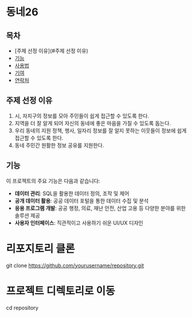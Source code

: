 # 동네26



## 목차
- [주제 선정 이유](#주제 선정 이유)
- [기능](#기능)
- [사용법](#사용법)
- [기여](#기여)
- [연락처](#연락처)

## 주제 선정 이유
1. 시, 자치구의 정보를 모아 주민들이 쉽게 접근할 수 있도록 한다.
2. 지역을 더 잘 알게 되어 자신의 동네에 좋은 마음을 가질 수 
    있도록 돕는다.
3. 우리 동네의 지원 정책, 행사, 일자리 정보를 잘 알지 못하는 
    이웃들이 정보에 쉽게 접근할 수 있도록 한다.
4. 동네 주민간 원활한 정보 공유를 지원한다.

## 기능
이 프로젝트의 주요 기능은 다음과 같습니다:
- **데이터 관리**: SQL을 활용한 데이터 정의, 조작 및 제어
- **공개 데이터 활용**: 공공 데이터 포털을 통한 데이터 수집 및 분석
- **응용 프로그램 개발**: 공공 행정, 의료, 재난 안전, 산업 고용 등 다양한 분야를 위한 솔루션 제공
- **사용자 인터페이스**: 직관적이고 사용하기 쉬운 UI/UX 디자인


# 리포지토리 클론
git clone https://github.com/yourusername/repository.git

# 프로젝트 디렉토리로 이동
cd repository


